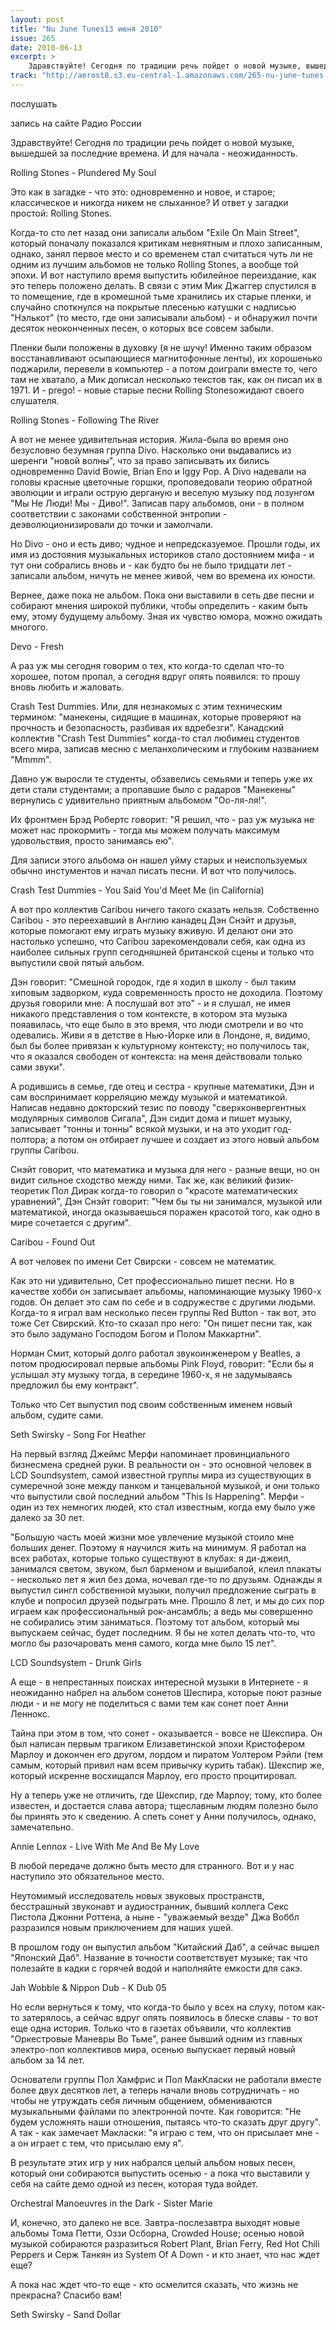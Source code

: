 ```yaml
---
layout: post
title: "Nu June Tunes13 июня 2010"
issue: 265
date: 2010-06-13
excerpt: >
    Здравствуйте! Сегодня по традиции речь пойдет о новой музыке, вышедшей за последние времена. И для начала - неожиданность.
track: "http://aerost8.s3.eu-central-1.amazonaws.com/265-nu-june-tunes.mp3"
---
```


послушать

запись на сайте Радио России

Здравствуйте! Сегодня по традиции речь пойдет о новой музыке, вышедшей за последние времена. И для начала - неожиданность.

Rolling Stones - Plundered My Soul

Это как в загадке - что это: одновременно и новое, и старое; классическое и никогда никем не слыханное? И ответ у загадки простой: Rolling Stones.

Когда-то сто лет назад они записали альбом "Exile On Main Street", который поначалу показался критикам невнятным и плохо записанным, однако, занял первое место и со временем стал считаться чуть ли не одним из лучшим альбомов не только Rolling Stones, а вообще той эпохи. И вот наступило время выпустить юбилейное переиздание, как это теперь положено делать. В связи с этим Мик Джаггер спустился в то помещение, где в кромешной тьме хранились их старые пленки, и случайно споткнулся на покрытые плесенью катушки с надписью "Нэлькот" (то место, где они записывали альбом) - и обнаружил почти десяток неоконченных песен, о которых все совсем забыли.

Пленки были положены в духовку (я не шучу! Именно таким образом восстанавливают осыпающиеся магнитофонные ленты), их хорошенько поджарили, перевели в компьютер - а потом доиграли вместе то, чего там не хватало, а Мик дописал несколько текстов так, как он писал их в 1971. И - prego! - новые старые песни Rolling Stonesожидают своего слушателя.

Rolling Stones - Following The River

А вот не менее удивительная история. Жила-была во время оно безусловно безумная группа Divo. Насколько они выдавались из шеренги "новой волны", что за право записывать их бились одновременно David Bowie, Brian Eno и Iggy Pop. А Divo надевали на головы красные цветочные горшки, проповедовали теорию обратной эволюции и играли острую дерганую и веселую музыку под лозунгом "Мы Не Люди! Мы - Диво!". Записав пару альбомов, они - в полном соответствии с законами собственной энтропии - деэволюционизировали до точки и замолчали.

Но Divo - оно и есть диво; чудное и непредсказуемое. Прошли годы, их имя из достояния музыкальных историков стало достоянием мифа - и тут они собрались вновь и - как будто бы не было тридцати лет - записали альбом, ничуть не менее живой, чем во времена их юности.

Вернее, даже пока не альбом. Пока они выставили в сеть две песни и собирают мнения широкой публики, чтобы определить - каким быть ему, этому будущему альбому. Зная их чувство юмора, можно ожидать многого.

Devo - Fresh

А раз уж мы сегодня говорим о тех, кто когда-то сделал что-то хорошее, потом пропал, а сегодня вдруг опять появился: то прошу вновь любить и жаловать.

Crash Test Dummies. Или, для незнакомых с этим техническим термином: "манекены, сидящие в машинах, которые проверяют на прочность и безопасность, разбивая их вдребезги". Канадский коллектив "Crash Test Dummies" когда-то стал любимец студентов всего мира, записав месню с меланхолическим и глубоким названием "Mmmm".

Давно уж выросли те студенты, обзавелись семьями и теперь уже их дети стали студентами; а пропавшие было с радаров "Манекены" вернулись с удивительно приятным альбомом "Оо-ля-ля!".

Их фронтмен Брэд Робертс говорит: "Я решил, что - раз уж музыка не может нас прокормить - тогда мы можем получать максимум удовольствия, просто занимаясь ею".

Для записи этого альбома он нашел уйму старых и неиспользуемых обычно инстументов и начал писать песни. И вот что получилось.

Crash Test Dummies - You Said You'd Meet Me (in California)

А вот про коллектив Caribou ничего такого сказать нельзя. Собственно Caribou - это переехавший в Англию канадец Дэн Снэйт и друзья, которые помогают ему играть музыку вживую. И делают они это настолько успешно, что Caribou зарекомендовали себя, как одна из наиболее сильных групп сегодняшней британской сцены и только что выпустили свой пятый альбом.

Дэн говорит: "Смешной городок, где я ходил в школу - был таким хиповым задворком, куда современность просто не доходила. Поэтому друзья говорили мне: А послушай вот это" - и я слушал, не имея никакого представления о том контексте, в котором эта музыка пояавилась, что еще было в это время, что люди смотрели и во что одевались. Живи я в детстве в Нью-Йорке или в Лондоне, я, видимо, был бы более привязан к культурному контексту; но получилось так, что я оказался свободен от контекста: на меня действовали только сами звуки".

А родившись в семье, где отец и сестра - крупные математики, Дэн и сам воспринимает корреляцию между музыкой и математикой. Написав недавно докторский тезис по поводу "сверхконвергентных модулярных символов Сигала", Дэн сидит дома и пишет музыку, записывает "тонны и тонны" всякой музыки, и на это уходит год-полтора; а потом он отбирает лучшее и создает из этого новый альбом группы Caribou.

Снэйт говорит, что математика и музыка для него - разные вещи, но он видит сильное сходство между ними. Так же, как великий физик-теоретик Пол Дирак когда-то говорил о "красоте математических уравнений", Дэн Снэйт говорит: "Чем бы ты ни занимался, музыкой или математикой, иногда оказываешься поражен красотой того, как одно в мире сочетается с другим".

Caribou - Found Out

А вот человек по имени Сет Свирски - совсем не математик.

Как это ни удивительно, Сет профессионально пишет песни. Но в качестве хобби он записывает альбомы, напоминающие музыку 1960-х годов. Он делает это сам по себе и в содружестве с другими людьми. Когда-то я играл вам несколько песен группы Red Button - так вот, это тоже Сет Свирский. Кто-то сказал про него: "Он пишет песни так, как это было задумано Господом Богом и Полом Маккартни".

Норман Смит, который долго работал звукоинженером у Beatles, а потом продюсировал первые альбомы Pink Floyd, говорит: "Если бы я услышал эту музыку тогда, в середине 1960-х, я не задумываясь предложил бы ему контракт".

Только что Сет выпустил под своим собственным именем новый альбом, судите сами.

Seth Swirsky - Song For Heather

На первый взгляд Джеймс Мерфи напоминает провинциального бизнесмена средней руки. В реальности он - это основной человек в LCD Soundsystem, самой известной группы мира из существующих в сумеречной зоне между панком и танцевальной музыкой, и они только что выпустили свой последний альбом "This Is Happening". Мерфи - один из тех немногих людей, кто стал известным, когда ему было уже далеко за 30 лет.

"Большую часть моей жизни мое увлечение музыкой стоило мне больших денег. Поэтому я научился жить на минимум. Я работал на всех работах, которые только существуют в клубах: я ди-джеил, занимался светом, звуком, был барменом и вышибалой, клеил плакаты - несколько лет я жил без дома, ночевал где-то по друзьям. Однажды я выпустил сингл собственной музыки, получил предложение сыграть в клубе и попросил друзей подыграть мне. Прошло 8 лет, и мы до сих пор играем как профессиональный рок-ансамбль; а ведь мы совершенно не собирались этим заниматься. Поэтому тот альбом, который мы выпускаем сейчас, будет последним. Я бы не хотел делать что-то, что могло бы разочаровать меня самого, когда мне было 15 лет".

LCD Soundsystem - Drunk Girls

А еще - в непрестанных поисках интересной музыки в Интернете - я неожиданно набрел на альбом сонетов Шеспира, которые поют разные люди - и не могу не поделиться с вами тем как сонет поет Анни Леннокс.

Тайна при этом в том, что сонет - оказывается - вовсе не Шекспира. Он был написан первым трагиком Елизаветинской эпохи Кристофером Марлоу и докончен его другом, лордом и пиратом Уолтером Рэйли (тем самым, который привил нам всем привычку курить табак). Шекспир же, который искренне восхищался Марлоу, его просто процитировал.

Ну а теперь уже не отличить, где Шекспир, где Марлоу; тому, кто более известен, и достается слава автора; тщеславным людям полезно было бы принять это к сведению. А спеть сонет у Анни получилось, однако, замечательно.

Annie Lennox - Live With Me And Be My Love

В любой передаче должно быть место для странного. Вот и у нас наступило это обязательное место.

Неутомимый исследователь новых звуковых пространств, бесстрашный звуконавт и аудиостранник, бывший коллега Секс Пистола Джонни Роттена, а ныне - "уважаемый везде" Джа Воббл разразился новым приключением для наших ушей.

В прошлом году он выпустил альбом "Китайский Даб", а сейчас вышел "Японский Даб". Название в точности соответствует музыке; так что полезайте в кадки с горячей водой и наполняйте емкости для сакэ.

Jah Wobble & Nippon Dub - K Dub 05

Но если вернуться к тому, что когда-то было у всех на слуху, потом как-то затерялось, а сейчас вдруг опять появилось в блеске славы - то вот еще одна история. Только что в газетах объявили, что коллектив "Оркестровые Маневры Во Тьме", ранее бывший одним из главных электро-поп коллективов мира, осенью выпускает первый новый альбом за 14 лет.

Основатели группы Пол Хамфрис и Пол МакКласки не работали вместе более двух десятков лет, а теперь начали вновь сотрудничать - но чтобы не утруждать себя личным общением, обмениваются музыкальными файлами по электронной почте. Как говорится: "Не будем усложнять наши отношения, пытаясь что-то сказать друг другу". А так - как замечает Макласки: "я играю с тем, что он присылает мне - а он играет с тем, что присылаю ему я".

В результате этих игр у них набрался целый альбом новых песен, который они собираются выпустить осенью - а пока что выставили у себя на сайте демо одной из песен, которая туда войдет.

Orchestral Manoeuvres in the Dark - Sister Marie

И, конечно, это далеко не все. Завтра-послезавтра выходят новые альбомы Тома Петти, Оззи Осборна, Crowded House; осенью новой музыкой собираются разразиться Robert Plant, Brian Ferry, Red Hot Chili Peppers и Серж Танкян из System Of A Down - и кто знает, что нас ждет еще?

А пока нас ждет что-то еще - кто осмелится сказать, что жизнь не прекрасна? Спасибо вам!

Seth Swirsky - Sand Dollar
